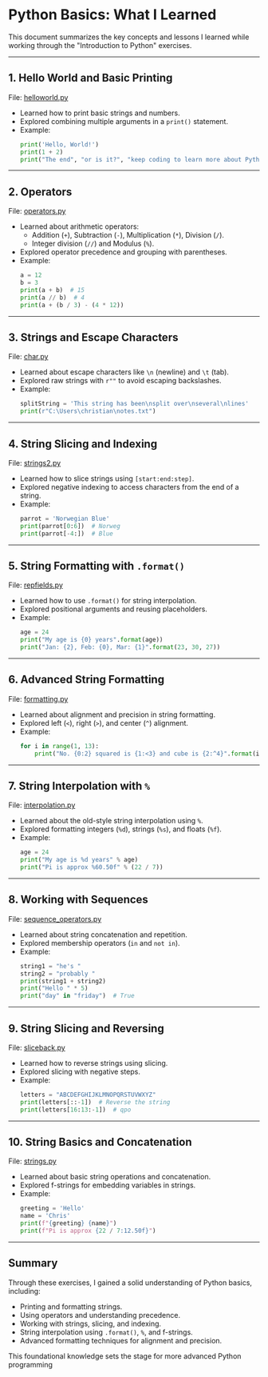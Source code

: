 # Python Basics: What I Learned

This document summarizes the key concepts and lessons I learned while working through the "Introduction to Python" exercises.

---

## 1. Hello World and Basic Printing
File: [helloworld.py](1-introduction-to-python/helloworld.py)

- Learned how to print basic strings and numbers.
- Explored combining multiple arguments in a `print()` statement.
- Example:
  ```python
  print('Hello, World!')
  print(1 + 2)
  print("The end", "or is it?", "keep coding to learn more about Python", 3)
  ```

---

## 2. Operators
File: [operators.py](1-introduction-to-python/operators.py)

- Learned about arithmetic operators:
  - Addition (`+`), Subtraction (`-`), Multiplication (`*`), Division (`/`).
  - Integer division (`//`) and Modulus (`%`).
- Explored operator precedence and grouping with parentheses.
- Example:
  ```python
  a = 12
  b = 3
  print(a + b)  # 15
  print(a // b)  # 4
  print(a + (b / 3) - (4 * 12))
  ```

---

## 3. Strings and Escape Characters
File: [char.py](1-introduction-to-python/char.py)

- Learned about escape characters like `\n` (newline) and `\t` (tab).
- Explored raw strings with `r""` to avoid escaping backslashes.
- Example:
  ```python
  splitString = 'This string has been\nsplit over\nseveral\nlines'
  print(r"C:\Users\christian\notes.txt")
  ```

---

## 4. String Slicing and Indexing
File: [strings2.py](1-introduction-to-python/strings2.py)

- Learned how to slice strings using `[start:end:step]`.
- Explored negative indexing to access characters from the end of a string.
- Example:
  ```python
  parrot = 'Norwegian Blue'
  print(parrot[0:6])  # Norweg
  print(parrot[-4:])  # Blue
  ```

---

## 5. String Formatting with `.format()`
File: [repfields.py](1-introduction-to-python/repfields.py)

- Learned how to use `.format()` for string interpolation.
- Explored positional arguments and reusing placeholders.
- Example:
  ```python
  age = 24
  print("My age is {0} years".format(age))
  print("Jan: {2}, Feb: {0}, Mar: {1}".format(23, 30, 27))
  ```

---

## 6. Advanced String Formatting
File: [formatting.py](1-introduction-to-python/formatting.py)

- Learned about alignment and precision in string formatting.
- Explored left (`<`), right (`>`), and center (`^`) alignment.
- Example:
  ```python
  for i in range(1, 13):
      print("No. {0:2} squared is {1:<3} and cube is {2:^4}".format(i, i**2, i**3))
  ```

---

## 7. String Interpolation with `%`
File: [interpolation.py](1-introduction-to-python/interpolation.py)

- Learned about the old-style string interpolation using `%`.
- Explored formatting integers (`%d`), strings (`%s`), and floats (`%f`).
- Example:
  ```python
  age = 24
  print("My age is %d years" % age)
  print("Pi is approx %60.50f" % (22 / 7))
  ```

---

## 8. Working with Sequences
File: [sequence_operators.py](1-introduction-to-python/sequence_operators.py)

- Learned about string concatenation and repetition.
- Explored membership operators (`in` and `not in`).
- Example:
  ```python
  string1 = "he's "
  string2 = "probably "
  print(string1 + string2)
  print("Hello " * 5)
  print("day" in "friday")  # True
  ```

---

## 9. String Slicing and Reversing
File: [sliceback.py](1-introduction-to-python/sliceback.py)

- Learned how to reverse strings using slicing.
- Explored slicing with negative steps.
- Example:
  ```python
  letters = "ABCDEFGHIJKLMNOPQRSTUVWXYZ"
  print(letters[::-1])  # Reverse the string
  print(letters[16:13:-1])  # qpo
  ```

---

## 10. String Basics and Concatenation
File: [strings.py](1-introduction-to-python/strings.py)

- Learned about basic string operations and concatenation.
- Explored f-strings for embedding variables in strings.
- Example:
  ```python
  greeting = 'Hello'
  name = 'Chris'
  print(f"{greeting} {name}")
  print(f"Pi is approx {22 / 7:12.50f}")
  ```

---

## Summary
Through these exercises, I gained a solid understanding of Python basics, including:
- Printing and formatting strings.
- Using operators and understanding precedence.
- Working with strings, slicing, and indexing.
- String interpolation using `.format()`, `%`, and f-strings.
- Advanced formatting techniques for alignment and precision.

This foundational knowledge sets the stage for more advanced Python programming